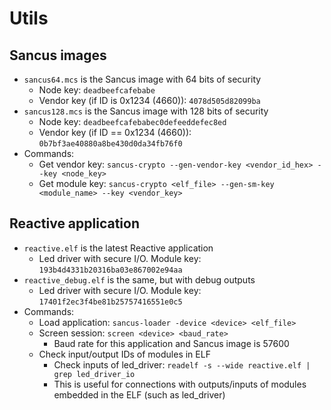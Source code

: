 # Utils

## Sancus images

- `sancus64.mcs` is the Sancus image with 64 bits of security
  - Node key: `deadbeefcafebabe`
  - Vendor key (if ID is 0x1234 (4660)):  `4078d505d82099ba`
- `sancus128.mcs` is the Sancus image with 128 bits of security
  - Node key: `deadbeefcafebabec0defeeddefec8ed`
  - Vendor key (if ID == 0x1234 (4660)): `0b7bf3ae40880a8be430d0da34fb76f0`
- Commands:
  - Get vendor key: `sancus-crypto --gen-vendor-key <vendor_id_hex> --key <node_key>`
  - Get module key: `sancus-crypto <elf_file> --gen-sm-key <module_name> --key <vendor_key>`

## Reactive application

- `reactive.elf` is the latest Reactive application
  - Led driver with secure I/O. Module key: `193b4d4331b20316ba03e867002e94aa`
- `reactive_debug.elf` is the same, but with debug outputs
  - Led driver with secure I/O. Module key: `17401f2ec3f4be81b25757416551e0c5`
- Commands:
  - Load application: `sancus-loader -device <device> <elf_file>`
  - Screen session: `screen <device> <baud_rate>`
    - Baud rate for this application and Sancus image is 57600
  - Check input/output IDs of modules in ELF
    - Check inputs of led_driver: `readelf -s --wide reactive.elf | grep led_driver_io`
    - This is useful for connections with outputs/inputs of modules embedded in the ELF (such as led_driver)
